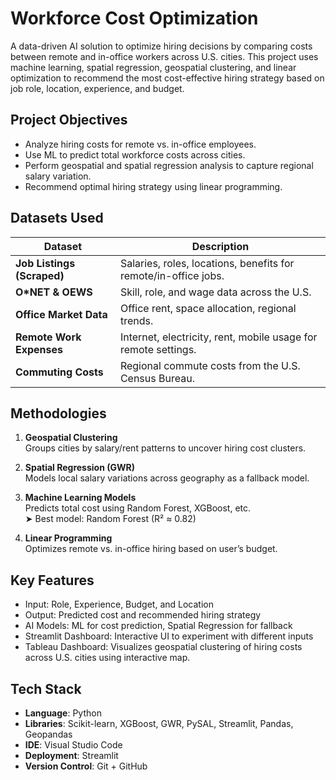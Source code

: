 # Workforce Cost Optimization

A data-driven AI solution to optimize hiring decisions by comparing costs between remote and in-office workers across U.S. cities. This project uses machine learning, spatial regression, geospatial clustering, and linear optimization to recommend the most cost-effective hiring strategy based on job role, location, experience, and budget.


## Project Objectives

- Analyze hiring costs for remote vs. in-office employees.
- Use ML to predict total workforce costs across cities.
- Perform geospatial and spatial regression analysis to capture regional salary variation.
- Recommend optimal hiring strategy using linear programming.


## Datasets Used

| Dataset | Description |
|--------|-------------|
| **Job Listings (Scraped)** | Salaries, roles, locations, benefits for remote/in-office jobs. |
| **O*NET & OEWS** | Skill, role, and wage data across the U.S. |
| **Office Market Data** | Office rent, space allocation, regional trends. |
| **Remote Work Expenses** | Internet, electricity, rent, mobile usage for remote settings. |
| **Commuting Costs** | Regional commute costs from the U.S. Census Bureau. |


## Methodologies

1. **Geospatial Clustering**  
   Groups cities by salary/rent patterns to uncover hiring cost clusters.

2. **Spatial Regression (GWR)**  
   Models local salary variations across geography as a fallback model.

3. **Machine Learning Models**  
   Predicts total cost using Random Forest, XGBoost, etc.  
   ➤ Best model: Random Forest (R² ≈ 0.82)

4. **Linear Programming**  
   Optimizes remote vs. in-office hiring based on user’s budget.


## Key Features

- Input: Role, Experience, Budget, and Location
- Output: Predicted cost and recommended hiring strategy
- AI Models: ML for cost prediction, Spatial Regression for fallback
- Streamlit Dashboard: Interactive UI to experiment with different inputs
- Tableau Dashboard: Visualizes geospatial clustering of hiring costs across U.S. cities using interactive map.


## Tech Stack

- **Language**: Python
- **Libraries**: Scikit-learn, XGBoost, GWR, PySAL, Streamlit, Pandas, Geopandas
- **IDE**: Visual Studio Code
- **Deployment**: Streamlit
- **Version Control**: Git + GitHub

